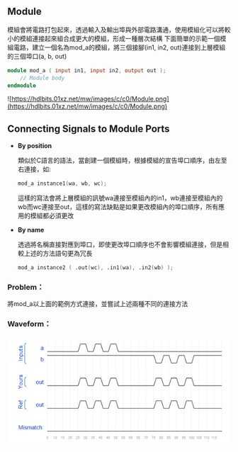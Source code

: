 ## Module

模組會將電路打包起來，透過輸入及輸出埠與外部電路溝通，使用模組化可以將較小的模組連接起來組合成更大的模組，形成一種層次結構
下面簡單的示範一個模組電路，建立一個名為mod_a的模組，將三個接腳(in1, in2, out)連接到上層模組的三個埠口(a, b, out)

```verilog
module mod_a ( input in1, input in2, output out );
    // Module body
endmodule
```

![https://hdlbits.01xz.net/mw/images/c/c0/Module.png](https://hdlbits.01xz.net/mw/images/c/c0/Module.png)

## ****Connecting Signals to Module Ports****

- **By position**
    
    類似於C語言的語法，當創建一個模組時，根據模組的宣告埠口順序，由左至右連接，如:
    
    ```verilog
    mod_a instance1(wa, wb, wc);
    ```
    
    這樣的寫法會將上層模組的訊號wa連接至模組內的in1，wb連接至模組內的wb而wc連接至out，這樣的寫法缺點是如果更改模組內的埠口順序，所有應用的模組都必須更改
    
- **By name**
    
    透過將名稱直接對應到埠口，即使更改埠口順序也不會影響模組連接，但是相較上述的方法語句更為冗長
    
    ```verilog
    mod_a instance2 ( .out(wc), .in1(wa), .in2(wb) );
    ```
    

### Problem：

將mod_a以上面的範例方式連接，並嘗試上述兩種不同的連接方法

### Waveform：

![waveform](https://github.com/freexd0m0329/HDLBits/blob/main/Ch2_VerilogLanguague/Ch2-3_Modules/L01_Modules/waveform.png?raw=true)